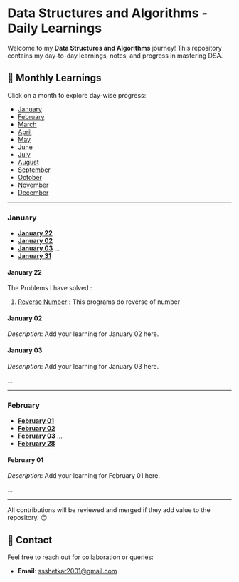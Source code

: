 # Data Structures and Algorithms - Daily Learnings

Welcome to my **Data Structures and Algorithms** journey! This repository contains my day-to-day learnings, notes, and progress in mastering DSA.

## 📅 Monthly Learnings
Click on a month to explore day-wise progress:

- [January](#january)
- [February](#february)
- [March](#march)
- [April](#april)
- [May](#may)
- [June](#june)
- [July](#july)
- [August](#august)
- [September](#september)
- [October](#october)
- [November](#november)
- [December](#december)

---

### January
- **[January 22](#january-22)**
- **[January 02](#january-02)**
- **[January 03](#january-03)**
...
- **[January 31](#january-31)**

#### January 22
The Problems I have solved : 
1) [Reverse Number](https://leetcode.com/problems/reverse-integer/description/) : This programs do reverse of number

#### January 02
_Description_: Add your learning for January 02 here.

#### January 03
_Description_: Add your learning for January 03 here.

...

---

### February
- **[February 01](#february-01)**
- **[February 02](#february-02)**
- **[February 03](#february-03)**
...
- **[February 28](#february-28)**

#### February 01
_Description_: Add your learning for February 01 here.

...

---


All contributions will be reviewed and merged if they add value to the repository. 😊

## 📧 Contact
Feel free to reach out for collaboration or queries:
- **Email**: ssshetkar2001@gmail.com

